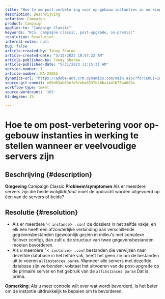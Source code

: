 ```yaml
---
title: "Hoe te om post-verbetering voor op-gebouw instanties in werking te stellen wanneer er veelvoudige servers zijn"
description: Beschrijving
solution: Campaign
product: Campaign
applies-to: "Campaign Classic"
keywords: "KCS, campagne classic, post-upgrade, on-premisc"
resolution: Resolution
internal-notes: null
bug: false
article-created-by: Tanay Sharma .
article-created-date: "5/15/2023 10:57:22 AM"
article-published-by: Tanay Sharma .
article-published-date: "5/31/2023 11:15:31 AM"
version-number: 1
article-number: KA-22055
dynamics-url: "https://adobe-ent.crm.dynamics.com/main.aspx?forceUCI=1&pagetype=entityrecord&etn=knowledgearticle&id=01c5b13e-0ff3-ed11-8848-6045bd006079"
source-git-commit: e09d63ab63efe6feba0337d40ba1441b73a4089a
workflow-type: tm+mt
source-wordcount: '165'
ht-degree: 1%

---
```


# Hoe te om post-verbetering voor op-gebouw instanties in werking te stellen wanneer er veelvoudige servers zijn

## Beschrijving {#description}

<b>Omgeving</b>
Campaign Classic
<b>Probleem/symptomen</b>
Als er meerdere servers zijn die beide *web@default* moet de opdracht worden uitgevoerd op één van de servers of beide?


## Resolutie {#resolution}


- Als er meerdere ‘&lt;` instance`>` .conf` de dossiers in het zelfde vakje, en elk één heeft een afzonderlijke verbinding aan verschillende gegevensbestanden (gewoonlijk gezien in milieu&#39;s met complexe failover config), dan zult u de structuur van twee gegevensbestanden moeten bevorderen.
- Als u meerdere &quot;&lt;` instance`>` .conf` bestanden die verwijzen naar dezelfde database in hetzelfde vak, heeft het geen zin om de bestanden uit te voeren `allinstances param`. Wanneer alle servers met dezelfde database zijn verbonden, volstaat het uitvoeren van de post-upgrade op de primaire server en het gebruik van de `allinstances param` Dat is prima.




<b>Opmerking</b>: Als u meer controle wilt over wat wordt bevorderd, is het beter om de instantie uitdrukkelijk te bepalen om te bevorderen.
